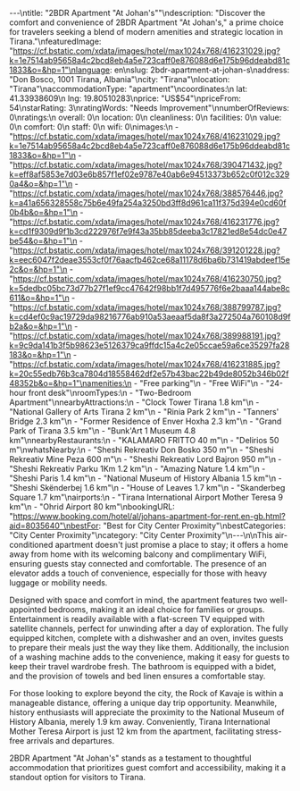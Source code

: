 ---\ntitle: "2BDR Apartment \"At Johan's\""\ndescription: "Discover the comfort and convenience of 2BDR Apartment \"At Johan's,\" a prime choice for travelers seeking a blend of modern amenities and strategic location in Tirana."\nfeaturedImage: "https://cf.bstatic.com/xdata/images/hotel/max1024x768/416231029.jpg?k=1e7514ab95658a4c2bcd8eb4a5e723caff0e876088d6e175b96ddeabd81c1833&o=&hp=1"\nlanguage: en\nslug: 2bdr-apartment-at-johan-s\naddress: "Don Bosco, 1001 Tirana, Albania"\ncity: "Tirana"\nlocation: "Tirana"\naccommodationType: "apartment"\ncoordinates:\n  lat: 41.33938609\n  lng: 19.80510283\nprice: "US$54"\npriceFrom: 54\nstarRating: 3\nratingWords: "Needs Improvement"\nnumberOfReviews: 0\nratings:\n  overall: 0\n  location: 0\n  cleanliness: 0\n  facilities: 0\n  value: 0\n  comfort: 0\n  staff: 0\n  wifi: 0\nimages:\n  - "https://cf.bstatic.com/xdata/images/hotel/max1024x768/416231029.jpg?k=1e7514ab95658a4c2bcd8eb4a5e723caff0e876088d6e175b96ddeabd81c1833&o=&hp=1"\n  - "https://cf.bstatic.com/xdata/images/hotel/max1024x768/390471432.jpg?k=eff8af5853e7d03e6b857f1ef02e9787e40ab6e94513373b652c0f012c3290a4&o=&hp=1"\n  - "https://cf.bstatic.com/xdata/images/hotel/max1024x768/388576446.jpg?k=a41a656328558c75b6e49fa254a3250bd3ff8d961ca11f375d394e0cd60f0b4b&o=&hp=1"\n  - "https://cf.bstatic.com/xdata/images/hotel/max1024x768/416231776.jpg?k=cd1f9309d9f1b3cd222976f7e9f43a35bb85deeba3c17821ed8e54dc0e47be54&o=&hp=1"\n  - "https://cf.bstatic.com/xdata/images/hotel/max1024x768/391201228.jpg?k=eec6047f2deae3553cf0f76aacfb462ce68a11178d6ba6b731419abdeef15e2c&o=&hp=1"\n  - "https://cf.bstatic.com/xdata/images/hotel/max1024x768/416230750.jpg?k=5dedbc05bc73d77b27f1ef9cc47642f98bb1f7d495776f6e2baaa144abe8c611&o=&hp=1"\n  - "https://cf.bstatic.com/xdata/images/hotel/max1024x768/388799787.jpg?k=cd4ef0c9ac19729da98216776ab910a53aeaaf5da8f3a272504a760108d9fb2a&o=&hp=1"\n  - "https://cf.bstatic.com/xdata/images/hotel/max1024x768/389988191.jpg?k=9c9da141b3f5b98623e5126379ca9ffdc15a4c2e05ccae59a6ce35297fa28183&o=&hp=1"\n  - "https://cf.bstatic.com/xdata/images/hotel/max1024x768/416231885.jpg?k=20c55edb76b3ca7804d18558462df2e57b43bac22b49de8052b346b02f48352b&o=&hp=1"\namenities:\n  - "Free parking"\n  - "Free WiFi"\n  - "24-hour front desk"\nroomTypes:\n  - "Two-Bedroom Apartment"\nnearbyAttractions:\n  - "Clock Tower Tirana 1.8 km"\n  - "National Gallery of Arts Tirana 2 km"\n  - "Rinia Park 2 km"\n  - "Tanners' Bridge 2.3 km"\n  - "Former Residence of Enver Hoxha 2.3 km"\n  - "Grand Park of Tirana 3.5 km"\n  - "Bunk'Art 1 Museum 4.8 km"\nnearbyRestaurants:\n  - "KALAMARO FRITTO 40 m"\n  - "Delirios 50 m"\nwhatsNearby:\n  - "Sheshi Rekreativ Don Bosko 350 m"\n  - "Sheshi Rekreativ Mine Peza 600 m"\n  - "Sheshi Rekreativ Lord Bajron 950 m"\n  - "Sheshi Rekreativ Parku 1Km 1.2 km"\n  - "Amazing Nature 1.4 km"\n  - "Sheshi Paris 1.4 km"\n  - "National Museum of History Albania 1.5 km"\n  - "Sheshi Skënderbej 1.6 km"\n  - "House of Leaves 1.7 km"\n  - "Skanderbeg Square 1.7 km"\nairports:\n  - "Tirana International Airport Mother Teresa 9 km"\n  - "Ohrid Airport 80 km"\nbookingURL: "https://www.booking.com/hotel/al/johans-apartment-for-rent.en-gb.html?aid=8035640"\nbestFor: "Best for City Center Proximity"\nbestCategories: "City Center Proximity"\ncategory: "City Center Proximity"\n---\n\nThis air-conditioned apartment doesn't just promise a place to stay; it offers a home away from home with its welcoming balcony and complimentary WiFi, ensuring guests stay connected and comfortable. The presence of an elevator adds a touch of convenience, especially for those with heavy luggage or mobility needs.

Designed with space and comfort in mind, the apartment features two well-appointed bedrooms, making it an ideal choice for families or groups. Entertainment is readily available with a flat-screen TV equipped with satellite channels, perfect for unwinding after a day of exploration. The fully equipped kitchen, complete with a dishwasher and an oven, invites guests to prepare their meals just the way they like them. Additionally, the inclusion of a washing machine adds to the convenience, making it easy for guests to keep their travel wardrobe fresh. The bathroom is equipped with a bidet, and the provision of towels and bed linen ensures a comfortable stay.

For those looking to explore beyond the city, the Rock of Kavaje is within a manageable distance, offering a unique day trip opportunity. Meanwhile, history enthusiasts will appreciate the proximity to the National Museum of History Albania, merely 1.9 km away. Conveniently, Tirana International Mother Teresa Airport is just 12 km from the apartment, facilitating stress-free arrivals and departures.

2BDR Apartment "At Johan's" stands as a testament to thoughtful accommodation that prioritizes guest comfort and accessibility, making it a standout option for visitors to Tirana.